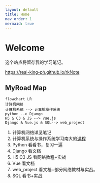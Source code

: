 ```yaml
---
layout: default
title: Home
nav_order: 1
mermaid: true
---
```


# Welcome

这个站点将留存我的学习笔记。

<https://real-king-ph.github.io/rkNote>


## MyRoad Map

```mermaid
flowchart LR
计算机网络
计算机系统 --> 计算机操作系统
python --> Django
H5 & C3 & JS --> Vue.js
Django & Vue.js & SQL--> web_project

```

1. 计算机网络详见笔记
2. 计算机系统与操作系统学习南大的[课程](http://jyywiki.cn/)
3. Python 看看书，复习一遍
4. Django 看文档
5. H5 C3 JS 看网络教程+实战
6. Vue 看文档
7. web_project 看文档+部分网络教材与实战。
8. SQL 看书+实战



